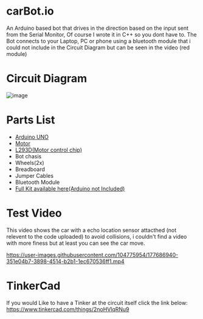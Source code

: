 # carBot.io
An Arduino based bot that drives in the direction based on the input sent from the Serial Monitor, Of course I wrote it in C++ so you dont have to. The Bot connects to your Laptop, PC or phone using a bluetooth module that i could not include in the Circuit Diagram but can be seen in the video (red module)

<h1>Circuit Diagram</h1>

![image](https://user-images.githubusercontent.com/104775954/177681678-00a4e55e-1877-4aa4-9368-580e07336252.png)

<h1>Parts List</h1>

<ul>
<a href="https://store.arduino.cc/collections/boards/products/arduino-uno-rev3"><li>Arduino UNO</li></a>
<a href="https://www.amazon.com/Antrader-Motor-Shaft-Arduino-Smart/dp/B07DDC3ZBK/ref=sr_1_18?keywords=hobby+motors&qid=1657163669&sr=8-18"><li>Motor</li></a>
<a href="https://www.ti.com/product/L293D"><li>L293D(Motor control chip)</li></a>
<li>Bot chasis</li>
<li>Wheels(2x)</li>
<li>Breadboard</li>
<li>Jumper Cables</li>
<li>Bluetooth Module</li>
<a href="https://www.amazon.com/Smart-Chassis-Motors-Encoder-Battery/dp/B01LXY7CM3/ref=sr_1_31?keywords=arduino+car&qid=1657164220&sr=8-31"><li>Full Kit available here(Arduino not Included)</li></a>
</ul>  

<h1>Test Video</h1>
This video shows the car with a echo location sensor attacthed (not relevent to the code uploaded) to avoid collisions, i couldn't find a video with more finess but at least you can see the car move.

https://user-images.githubusercontent.com/104775954/177686940-351e04b7-3898-4514-b2b1-1ec670536ff1.mp4

<h1>TinkerCad</h1>

If you would Like to have a Tinker at the circuit itself click the link below:<br>
https://www.tinkercad.com/things/2noHVlqRNu9
